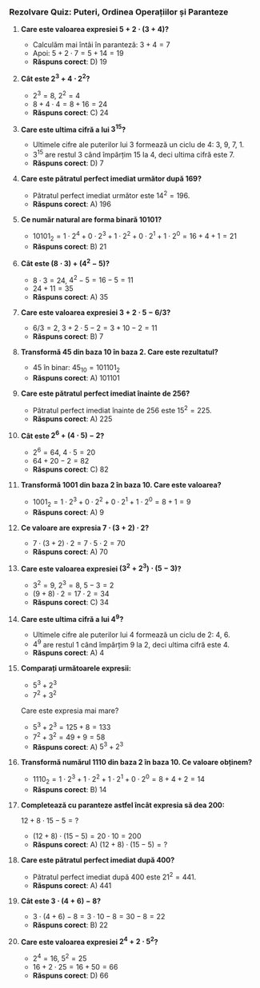 ### Rezolvare Quiz: Puteri, Ordinea Operațiilor și Paranteze

1. **Care este valoarea expresiei $5 + 2 \cdot (3 + 4)$?**

   - Calculăm mai întâi în paranteză: $3 + 4 = 7$
   - Apoi: $5 + 2 \cdot 7 = 5 + 14 = 19$
   - **Răspuns corect**: D) 19

2. **Cât este $2^3 + 4 \cdot 2^2$?**

   - $2^3 = 8$, $2^2 = 4$
   - $8 + 4 \cdot 4 = 8 + 16 = 24$
   - **Răspuns corect**: C) 24

3. **Care este ultima cifră a lui $3^{15}$?**

   - Ultimele cifre ale puterilor lui 3 formează un ciclu de 4: 3, 9, 7, 1.
   - $3^{15}$ are restul 3 când împărțim 15 la 4, deci ultima cifră este 7.
   - **Răspuns corect**: D) 7

4. **Care este pătratul perfect imediat următor după 169?**

   - Pătratul perfect imediat următor este $14^2 = 196$.
   - **Răspuns corect**: A) 196

5. **Ce număr natural are forma binară 10101?**

   - $10101_2 = 1 \cdot 2^4 + 0 \cdot 2^3 + 1 \cdot 2^2 + 0 \cdot 2^1 + 1 \cdot 2^0 = 16 + 4 + 1 = 21$
   - **Răspuns corect**: B) 21

6. **Cât este $(8 \cdot 3) + (4^2 - 5)$?**

   - $8 \cdot 3 = 24$, $4^2 - 5 = 16 - 5 = 11$
   - $24 + 11 = 35$
   - **Răspuns corect**: A) 35

7. **Care este valoarea expresiei $3 + 2 \cdot 5 - 6 / 3$?**

   - $6 / 3 = 2$, $3 + 2 \cdot 5 - 2 = 3 + 10 - 2 = 11$
   - **Răspuns corect**: B) 7

8. **Transformă 45 din baza 10 în baza 2. Care este rezultatul?**

   - 45 în binar: $45_{10} = 101101_2$
   - **Răspuns corect**: A) 101101

9. **Care este pătratul perfect imediat înainte de 256?**

   - Pătratul perfect imediat înainte de 256 este $15^2 = 225$.
   - **Răspuns corect**: A) 225

10. **Cât este $2^6 + (4 \cdot 5) - 2$?**

    - $2^6 = 64$, $4 \cdot 5 = 20$
    - $64 + 20 - 2 = 82$
    - **Răspuns corect**: C) 82

11. **Transformă 1001 din baza 2 în baza 10. Care este valoarea?**

    - $1001_2 = 1 \cdot 2^3 + 0 \cdot 2^2 + 0 \cdot 2^1 + 1 \cdot 2^0 = 8 + 1 = 9$
    - **Răspuns corect**: A) 9

12. **Ce valoare are expresia $7 \cdot (3 + 2) \cdot 2$?**

    - $7 \cdot (3 + 2) \cdot 2 = 7 \cdot 5 \cdot 2 = 70$
    - **Răspuns corect**: A) 70

13. **Care este valoarea expresiei $(3^2 + 2^3) \cdot (5 - 3)$?**

    - $3^2 = 9$, $2^3 = 8$, $5 - 3 = 2$
    - $(9 + 8) \cdot 2 = 17 \cdot 2 = 34$
    - **Răspuns corect**: C) 34

14. **Care este ultima cifră a lui $4^9$?**

    - Ultimele cifre ale puterilor lui 4 formează un ciclu de 2: 4, 6.
    - $4^9$ are restul 1 când împărțim 9 la 2, deci ultima cifră este 4.
    - **Răspuns corect**: A) 4

15. **Comparați următoarele expresii:**

    - $5^3 + 2^3$
    - $7^2 + 3^2$

    Care este expresia mai mare?

    - $5^3 + 2^3 = 125 + 8 = 133$
    - $7^2 + 3^2 = 49 + 9 = 58$
    - **Răspuns corect**: A) $5^3 + 2^3$

16. **Transformă numărul 1110 din baza 2 în baza 10. Ce valoare obținem?**

    - $1110_2 = 1 \cdot 2^3 + 1 \cdot 2^2 + 1 \cdot 2^1 + 0 \cdot 2^0 = 8 + 4 + 2 = 14$
    - **Răspuns corect**: B) 14

17. **Completează cu paranteze astfel încât expresia să dea 200:**

    $12 + 8 \cdot 15 - 5 = ?$

    - $(12 + 8) \cdot (15 - 5) = 20 \cdot 10 = 200$
    - **Răspuns corect**: A) $(12 + 8) \cdot (15 - 5) = ?$

18. **Care este pătratul perfect imediat după 400?**

    - Pătratul perfect imediat după 400 este $21^2 = 441$.
    - **Răspuns corect**: A) 441

19. **Cât este $3 \cdot (4 + 6) - 8$?**

    - $3 \cdot (4 + 6) - 8 = 3 \cdot 10 - 8 = 30 - 8 = 22$
    - **Răspuns corect**: B) 22

20. **Care este valoarea expresiei $2^4 + 2 \cdot 5^2$?**

    - $2^4 = 16$, $5^2 = 25$
    - $16 + 2 \cdot 25 = 16 + 50 = 66$
    - **Răspuns corect**: D) 66
